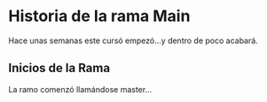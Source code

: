 # Historia de la rama Main

Hace unas semanas este cursó empezó...y dentro de poco acabará.

## Inicios de la Rama

La ramo comenzó llamándose master...
